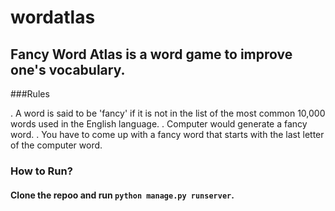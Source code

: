 # wordatlas
## Fancy Word Atlas is a word game to improve one's vocabulary.

###Rules

. A word is said to be 'fancy' if it is not in the list of the most common 10,000 words used in the English language.
. Computer would generate a fancy word.
. You have to come up with a fancy word that starts with the last letter of the computer word.

### How to Run?
#### Clone the repoo and run `python manage.py runserver`. 
